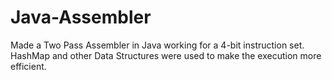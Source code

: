 # Java-Assembler
Made a Two Pass Assembler in Java working for a 4-bit instruction set. HashMap and other Data Structures
were used to make the execution more efficient.
